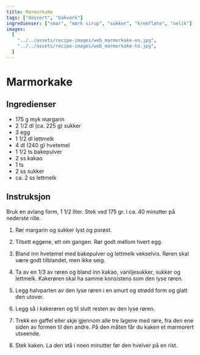 ```yaml
---
title: Marmorkake
tags: ["dessert", "bakverk"]
ingredienser: ["smør", "mørk sirup", "sukker", "kremfløte", "nelik"]
images:
  [
    "../../assets/recipe-images/web_marmorkake-en.jpg",
    "../../assets/recipe-images/web_marmorkake-to.jpg",
  ]
---
```


# Marmorkake

## Ingredienser

- 175 g myk margarin
- 2 1/2 dl (ca. 225 g) sukker
- 3 egg
- 1 1/2 dl lettmelk
- 4 dl (240 g) hvetemel
- 1 1/2 ts bakepulver
- 2 ss kakao
- 1 ts
- 2 ss sukker
- ca. 2 ss lettmelk

## Instruksjon

Bruk en avlang form, 1 1/2 liter. Stek ved 175 gr. i ca. 40 minutter på nederste rille.

1. Rør margarin og sukker lyst og porøst.

2. Tilsett eggene, ett om gangen. Rør godt mellom hvert egg.

3. Bland inn hvetemel med bakepulver og lettmelk vekselvis. Røren skal være godt tilblandet, men ikke seig.

4. Ta av en 1/3 av røren og bland inn kakao, vaniljesukker, sukker og lettmelk. Kakerøren skal ha samme konsistens som den lyse røren.

5. Legg halvparten av den lyse røren i en smurt og strødd form og glatt den utover.

6. Legg så i kakerøren og til slutt resten av den lyse røren.

7. Trekk en gaffel eller skje gjennom alle tre lagene med røre, fra den ene siden av formen til den andre. På den måten får du kaken et marmorert utseende.

8. Stek kaken. La den stå i noen minutter før den hvelver på en rist.
